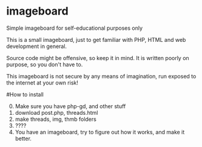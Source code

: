 # imageboard
Simple imageboard for self-educational purposes only


This is a small imageboard, just to get familiar with PHP, HTML and web development in general. 

Source code might be offensive, so keep it in mind. It is written poorly on purpose, so you don't have to.

This imageboard is not secure by any means of imagination, run exposed to the internet at your own risk!


#How to install

0) Make sure you have php-gd, and other stuff
1) download post.php, threads.html
2) make threads, img, thmb folders
3) ????
4) You have an imageboard, try to figure out how it works, and make it better.
